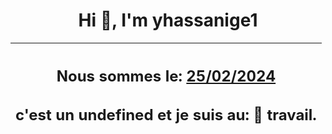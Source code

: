 <h1 align='center'>Hi 👋, I'm yhassanige1</h1>
<div align='center'>

|<h2 align='center'>Nous sommes le: <u>25/02/2024</u></h2><h2 align='center'>c'est un undefined et je suis au: 🏢 travail.</h2>|
|---
</div>